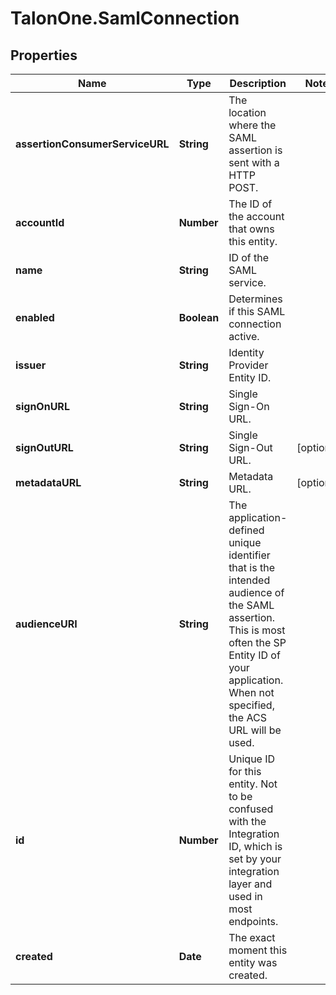 # TalonOne.SamlConnection

## Properties

Name | Type | Description | Notes
------------ | ------------- | ------------- | -------------
**assertionConsumerServiceURL** | **String** | The location where the SAML assertion is sent with a HTTP POST. | 
**accountId** | **Number** | The ID of the account that owns this entity. | 
**name** | **String** | ID of the SAML service. | 
**enabled** | **Boolean** | Determines if this SAML connection active. | 
**issuer** | **String** | Identity Provider Entity ID. | 
**signOnURL** | **String** | Single Sign-On URL. | 
**signOutURL** | **String** | Single Sign-Out URL. | [optional] 
**metadataURL** | **String** | Metadata URL. | [optional] 
**audienceURI** | **String** | The application-defined unique identifier that is the intended audience of the SAML assertion. This is most often the SP Entity ID of your application. When not specified, the ACS URL will be used.  | 
**id** | **Number** | Unique ID for this entity. Not to be confused with the Integration ID, which is set by your integration layer and used in most endpoints. | 
**created** | **Date** | The exact moment this entity was created. | 


